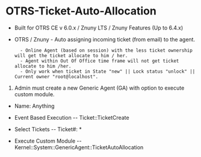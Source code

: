 # OTRS-Ticket-Auto-Allocation
- Built for OTRS CE v 6.0.x / Znuny LTS / Znuny Features (Up to 6.4.x)
- OTRS / Znuny - Auto assigning incoming ticket (from email) to the agent.  

		- Online Agent (based on session) with the less ticket ownership will get the ticket allocate to him / her.  
		- Agent within Out Of Office time frame will not get ticket allocate to him /her.
		- Only work when ticket in State "new" || Lock status "unlock" || Current owner "root@localhost".  
		
		
1. Admin must create a new Generic Agent (GA) with option to execute custom module.  

- Name: Anything
- Event Based Execution 
	-- Ticket::TicketCreate  
- Select Tickets
	-- Ticket#: *

- Execute Custom Module 
	-- Kernel::System::GenericAgent::TicketAutoAllocation  